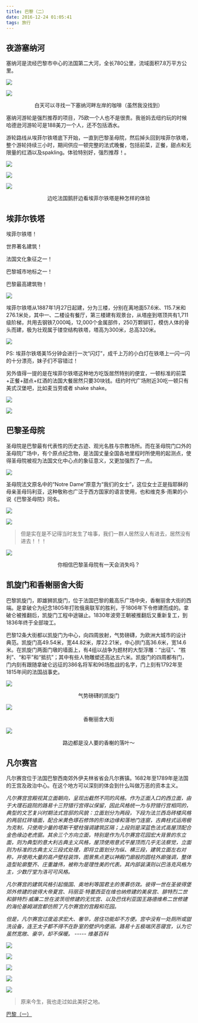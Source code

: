 ```yaml
---
title: 巴黎（二）
date: 2016-12-24 01:05:41
tags: 旅行
---
```


## 夜游塞纳河

塞纳河是流经巴黎市中心的法国第二大河，全长780公里，流域面积7.8万平方公里。

![](../../../../image/e3ec4ef1-3e64-497d-9893-4f9e9bf3e645.jpg)

![](../../../../image/bfe578b4-dba2-404c-9f8c-b6200116a552.JPG)
<center>白天可以寻找一下塞纳河畔左岸的咖啡（虽然我没找到）</center>

塞纳河游轮是强烈推荐的项目，75欧一个人也不是很贵。我爸妈去纽约玩的时候哈德逊河游轮可是188美刀一个人，还不包括酒水。

游轮路线从埃菲尔铁塔底下开始，一直到巴黎圣母院，然后掉头回到埃菲尔铁塔，整个游轮持续三小时，期间供应一顿完整的法式晚餐，包括前菜，正餐，甜点和无限量的红酒以及spakling。体验特别好，强烈推荐！。

![](../../../../image/4dd8fd07-c853-4b2b-be3a-194aca57bcda.JPG)

![](../../../../image/e3a3fbaa-201f-41ab-9c91-23f8a7cce24b.JPG)

![](../../../../image/ac75eadb-ad46-4588-8584-20b8dd646a1b.jpeg)
<center>边吃法国鹅肝边看埃菲尔铁塔是种怎样的体验</center>


## 埃菲尔铁塔

埃菲尔铁塔！

世界著名建筑！

法国文化象征之一！

巴黎城市地标之一！

巴黎最高建筑物！

![](../../../../image/e4e526e5-f021-48d5-a4b6-edcd9815e39d.JPG)

埃菲尔铁塔从1887年1月27日起建，分为三楼，分别在离地面57.6米、115.7米和276.1米处，其中一、二楼设有餐厅，第三楼建有观景台，从塔座到塔顶共有1,711级阶梯，共用去钢铁7,000吨，12,000个金属部件，250万颗铆钉，模仿人体的骨头而建，极为壮观属于镂空结构铁塔，塔高为300米，总高320米。

![](../../../../image/35bd423e-617f-412f-a7b7-3f2feaae61f2.JPG)

PS: 埃菲尔铁塔美15分钟会进行一次“闪灯”，成千上万的小白灯在铁塔上一闪一闪的十分漂亮，妹子们不容错过！

另外值得一提的是在埃菲尔铁塔这种地方吃饭居然特别的便宜，一顿标准的前菜+正餐+甜点+红酒的法国大餐居然只要30块钱。纽约时代广场附近30吃一顿只有美式汉堡吧，比如麦当劳或者 shake shake。

![](../../../../image/706e8556-1552-4822-904e-9d2c0a120a11.JPG)

![](../../../../image/7458405b-92b5-4021-990b-5534be194f98.JPG)

## 巴黎圣母院

圣母院是巴黎最有代表性的历史古迹、观光名胜与宗教场所。而在圣母院门口外的圣母院广场中，有个原点纪念物，是法国丈量全国各地里程时所使用的起测点，使得圣母院被视为法国文化中心点的象征意义，又更加强烈了一点。

![](../../../../image/c2abff90-9ce9-4c1c-8e24-67921385d8d4.JPG)

圣母院法文原名中的“Notre Dame”原意为“我们的女士”，这位女士正是指耶稣的母亲圣母玛利亚，这种敬称也广泛于西方国家的语言使用，也和维克多·雨果的小说《巴黎圣母院》同名。

![](../../../../image/d4bc6d1f-12b3-4502-9eac-3ef84c0ad9bf.JPG)

![](../../../../image/7e6ec84c-4b85-4091-975b-710be5aabd82.JPG)

> 但是实在是不记得当时发生了啥事，我们一群人居然没人有进去，居然没有进去！！！

![](../../../../image/1346f237-8400-4364-b5cd-8462a8a4edc9.JPG)
<center>你相信巴黎圣母院有一天会消失吗？</center>


## 凯旋门和香榭丽舍大街

巴黎凯旋门，即雄狮凯旋门，位于法国巴黎的戴高乐广场中央，香榭丽舍大街的西端。是拿破仑为纪念1805年打败俄奥联军的胜利，于1806年下令修建而成的。拿破仑被推翻后，凯旋门工程中途辍止。1830年波旁王朝被推翻后又重新复工，到1836年终于全部竣工。

巴黎12条大街都以凯旋门为中心，向四周放射，气势磅礴，为欧洲大城市的设计典范。凯旋门高49.54米，宽44.82米，厚22.21米，中心拱门高36.6米，宽14.6米。在凯旋门两面门墩的墙面上，有4组以战争为题材的大型浮雕：“出征”、“胜利”、“和平”和“抵抗”；其中有些人物雕塑还高达五六米。凯旋门的四周都有门，门内刻有跟随拿破仑远征的386名将军和96场胜战的名字，门上刻有1792年至1815年间的法国战事史。

![](../../../../image/70e1f0fe-08c7-481b-8863-6d1aa219ef99.JPG)
<center>气势磅礴的凯旋门</center>

![](../../../../image/b9d434eb-0480-475e-94d0-93d65842dcd6.JPG)
<center>香榭丽舍大街</center>

![](../../../../image/9b170e78-0864-475f-84a2-310d66cfa604.JPG)
<center>路边都是没人要的香榭的落叶～</center>

## 凡尔赛宫

凡尔赛宫位于法国巴黎西南郊外伊夫林省省会凡尔赛镇。1682年至1789年是法国的王宫及政治中心。在这个地方可以深刻的体会到什么叫做万恶的资本主义。

*凡尔赛宫宫殿视其立面朝向，呈现出截然不同的风格。作为正面入口的西立面，由于大理石庭院的路易十三狩猎行宫得以保留，因此风格统一为与狩猎行宫相同的，典型的文艺复兴时期法式宫邸的风貌：立面划分为两段，下段为法兰西岛砖楼风格的两层红砖墙面，配合米黄色琢石修饰的形体边缘和落地门连窗，古典柱式运用极为克制，只使用少量的塔斯干壁柱强调建筑区隔；上段则是深蓝色法式高屋顶配合金色缘边老虎窗。其余三个方向立面，特别是作为凡尔赛宫花园宏大背景的东立面，则为典型的意大利古典主义风格，屋顶使用意式平屋顶而几乎无法察觉，立面则为标准的古典主义三段式处理，即将立面划分为纵、横三段，建筑立面左右对称，并使用大量的高卢壁柱装饰，图景焦点更以神殿门廊般的圆柱外廊强调，整体造型轮廓整齐、庄重雄伟，被称为是理性美的代表。其内部装潢则以巴洛克风格为主，少数厅堂为洛可可风格。*

*凡尔赛宫的建筑风格引起俄国、奥地利等国君主的羡慕仿效。彼得一世在圣彼得堡郊外修建的彼得大帝夏宫、玛丽亚·特蕾西亚在维也纳修建的美泉宫、腓特烈二世和腓特烈·威廉二世在波茨坦修建的无忧宫、以及巴伐利亚国王路德维希二世修建的海伦基姆湖宫都仿照了凡尔赛宫的宫殿和花园。*

*但是，凡尔赛宫过度追求宏大、奢华，居住功能却不方便。宫中没有一处厕所或盥洗设备，连王太子都不得不在卧室的壁炉内便溺。路易十五极端厌恶寝宫，认为它虽然宽敞、豪华，却不保暖。 ----- 维基百科*

![](../../../../image/e4f5f13a-887d-4113-8ef4-fcd2ca6846d9.jpg)

![](../../../../image/e8e349d8-63a3-4d1b-94c8-0cf775e2c1c1.jpg)

![](../../../../image/67ac1106-0981-4861-80b6-0461f2612ad8.jpg)

![](../../../../image/f315334d-ef51-44e0-aecf-19988ef67d1e.jpg)

![](../../../../image/51449823-9f55-4ba0-a52f-33e6b1afa3f2.jpg)


> 原来今生，我也走过如此美好之地。

[巴黎（一）](http://caoyudong.com/2016/12/23/%E5%B7%B4%E9%BB%8E/)